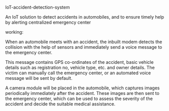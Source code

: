 IoT-accident-detection-system

An IoT solution to detect accidents in automobiles, and to ensure timely help by alerting centralized emergency center

working:

When an automobile meets with an accident, the inbuilt modem detects the collision with the help of sensors and immediately send a voice message to the emergency center.

This message contains GPS co-ordinates of the accident, basic vehicle details such as registration no, vehicle type, etc. and owner details. The victim can manually call the emergency center, or an automated voice message will be sent by default.

A camera module will be placed in the automobile, which captures images periodically immediately after the accident. These images are then sent to the emergency center, which can be used to assess the severity of the accident and decide the suitable medical assistance.
